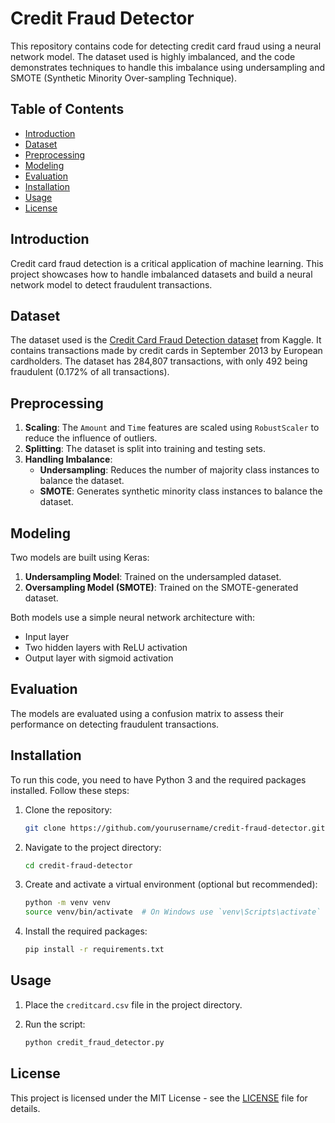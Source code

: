 # Credit Fraud Detector

This repository contains code for detecting credit card fraud using a neural network model. The dataset used is highly imbalanced, and the code demonstrates techniques to handle this imbalance using undersampling and SMOTE (Synthetic Minority Over-sampling Technique).

## Table of Contents

- [Introduction](#introduction)
- [Dataset](#dataset)
- [Preprocessing](#preprocessing)
- [Modeling](#modeling)
- [Evaluation](#evaluation)
- [Installation](#installation)
- [Usage](#usage)
- [License](#license)

## Introduction

Credit card fraud detection is a critical application of machine learning. This project showcases how to handle imbalanced datasets and build a neural network model to detect fraudulent transactions.

## Dataset

The dataset used is the [Credit Card Fraud Detection dataset](https://www.kaggle.com/mlg-ulb/creditcardfraud) from Kaggle. It contains transactions made by credit cards in September 2013 by European cardholders. The dataset has 284,807 transactions, with only 492 being fraudulent (0.172% of all transactions).

## Preprocessing

1. **Scaling**: The `Amount` and `Time` features are scaled using `RobustScaler` to reduce the influence of outliers.
2. **Splitting**: The dataset is split into training and testing sets.
3. **Handling Imbalance**:
   - **Undersampling**: Reduces the number of majority class instances to balance the dataset.
   - **SMOTE**: Generates synthetic minority class instances to balance the dataset.

## Modeling

Two models are built using Keras:
1. **Undersampling Model**: Trained on the undersampled dataset.
2. **Oversampling Model (SMOTE)**: Trained on the SMOTE-generated dataset.

Both models use a simple neural network architecture with:
- Input layer
- Two hidden layers with ReLU activation
- Output layer with sigmoid activation

## Evaluation

The models are evaluated using a confusion matrix to assess their performance on detecting fraudulent transactions.

## Installation

To run this code, you need to have Python 3 and the required packages installed. Follow these steps:

1. Clone the repository:

    ```bash
    git clone https://github.com/yourusername/credit-fraud-detector.git
    ```

2. Navigate to the project directory:

    ```bash
    cd credit-fraud-detector
    ```

3. Create and activate a virtual environment (optional but recommended):

    ```bash
    python -m venv venv
    source venv/bin/activate  # On Windows use `venv\Scripts\activate`
    ```

4. Install the required packages:

    ```bash
    pip install -r requirements.txt
    ```

## Usage

1. Place the `creditcard.csv` file in the project directory.

2. Run the script:

    ```bash
    python credit_fraud_detector.py
    ```

## License

This project is licensed under the MIT License - see the [LICENSE](LICENSE) file for details.
